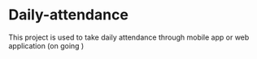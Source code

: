 # Daily-attendance
This project is used to take daily attendance through mobile app or web application (on going )
